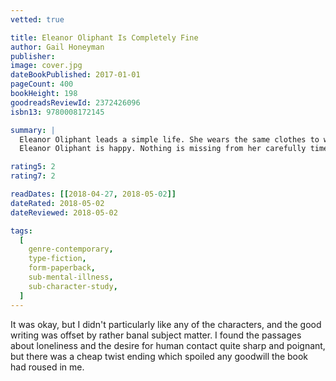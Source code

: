 ```yaml
---
vetted: true

title: Eleanor Oliphant Is Completely Fine
author: Gail Honeyman
publisher:
image: cover.jpg
dateBookPublished: 2017-01-01
pageCount: 400
bookHeight: 198
goodreadsReviewId: 2372426096
isbn13: 9780008172145

summary: |
  Eleanor Oliphant leads a simple life. She wears the same clothes to work every day, eats the same meal deal for lunch every day and buys the same two bottles of vodka to drink ever weekend.
  Eleanor Oliphant is happy. Nothing is missing from her carefully timetabled existence. Except, sometimes, everything…

rating5: 2
rating7: 2

readDates: [[2018-04-27, 2018-05-02]]
dateRated: 2018-05-02
dateReviewed: 2018-05-02

tags:
  [
    genre-contemporary,
    type-fiction,
    form-paperback,
    sub-mental-illness,
    sub-character-study,
  ]
---
```


It was okay, but I didn't particularly like any of the characters, and the good writing was offset by rather banal subject matter. I found the passages about loneliness and the desire for human contact quite sharp and poignant, but there was a cheap twist ending which spoiled any goodwill the book had roused in me.
